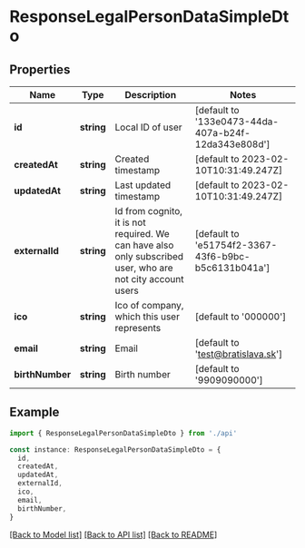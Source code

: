 # ResponseLegalPersonDataSimpleDto

## Properties

| Name            | Type       | Description                                                                                                | Notes                                               |
| --------------- | ---------- | ---------------------------------------------------------------------------------------------------------- | --------------------------------------------------- |
| **id**          | **string** | Local ID of user                                                                                           | [default to '133e0473-44da-407a-b24f-12da343e808d'] |
| **createdAt**   | **string** | Created timestamp                                                                                          | [default to 2023-02-10T10:31:49.247Z]               |
| **updatedAt**   | **string** | Last updated timestamp                                                                                     | [default to 2023-02-10T10:31:49.247Z]               |
| **externalId**  | **string** | Id from cognito, it is not required. We can have also only subscribed user, who are not city account users | [default to 'e51754f2-3367-43f6-b9bc-b5c6131b041a'] |
| **ico**         | **string** | Ico of company, which this user represents                                                                 | [default to '000000']                               |
| **email**       | **string** | Email                                                                                                      | [default to 'test@bratislava.sk']                   |
| **birthNumber** | **string** | Birth number                                                                                               | [default to '9909090000']                           |

## Example

```typescript
import { ResponseLegalPersonDataSimpleDto } from './api'

const instance: ResponseLegalPersonDataSimpleDto = {
  id,
  createdAt,
  updatedAt,
  externalId,
  ico,
  email,
  birthNumber,
}
```

[[Back to Model list]](../README.md#documentation-for-models) [[Back to API list]](../README.md#documentation-for-api-endpoints) [[Back to README]](../README.md)
